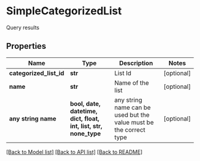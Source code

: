 # SimpleCategorizedList

Query results

## Properties
Name | Type | Description | Notes
------------ | ------------- | ------------- | -------------
**categorized_list_id** | **str** | List Id | [optional] 
**name** | **str** | Name of the list | [optional] 
**any string name** | **bool, date, datetime, dict, float, int, list, str, none_type** | any string name can be used but the value must be the correct type | [optional]

[[Back to Model list]](../README.md#documentation-for-models) [[Back to API list]](../README.md#documentation-for-api-endpoints) [[Back to README]](../README.md)


